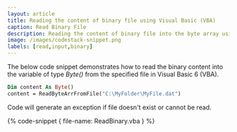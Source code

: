 ```yaml
---
layout: article
title: Reading the content of binary file using Visual Basic (VBA)
caption: Read Binary File
description: Reading the content of binary file into the byte array using Visual Basic (VBA)
image: /images/codestack-snippet.png
labels: [read,input,binary]
---
```

The below code snippet demonstrates how to read the binary content into the variable of type *Byte()* from the specified file in Visual Basic 6 (VBA).

~~~ vb
Dim content As Byte()
content = ReadByteArrFromFile("C:\MyFolder\MyFile.dat")
~~~

Code will generate an exception if file doesn't exist or cannot be read.

{% code-snippet { file-name: ReadBinary.vba } %}